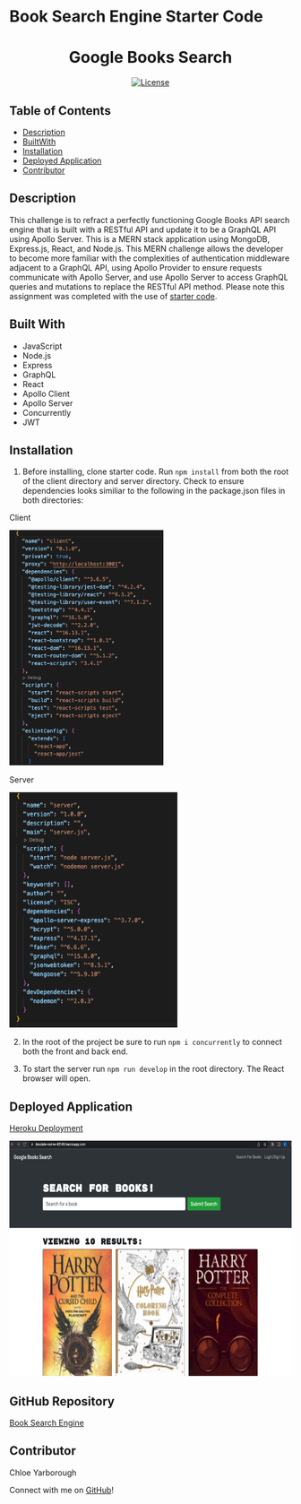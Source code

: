 # Book Search Engine Starter Code

<h1 align="center">Google Books Search</h1>

<div align="center">

<a href="https://opensource.org/licenses/MIT">![License](https://img.shields.io/badge/License-MIT-blue.svg)</a>

</div>

## Table of Contents

* [Description](#description)
* [BuiltWith](#built-with)
* [Installation](#installation) 
* [Deployed Application](#deployed-application)
* [Contributor](#contributor)

## Description

This challenge is to refract a perfectly functioning Google Books API search engine that is built with a RESTful API and update it to be a GraphQL API using Apollo Server. This is a MERN stack application using MongoDB, Express.js, React, and Node.js. This MERN challenge allows the developer to become more familiar with the complexities of authentication middleware adjacent to a GraphQL API, using Apollo Provider to ensure requests communicate with Apollo Server, and use Apollo Server to access GraphQL queries and mutations to replace the RESTful API method. Please note this assignment was completed with the use of [starter code](https://github.com/coding-boot-camp/solid-broccoli).  

## Built With

* JavaScript
* Node.js
* Express
* GraphQL
* React
* Apollo Client
* Apollo Server
* Concurrently
* JWT

## Installation

1. Before installing, clone starter code. Run `npm install` from both the root of the client directory and server directory. Check to ensure dependencies looks similiar to the following in the package.json files in both directories:

Client

<img width=275px height=420px src="./client/src/assets/client-json.png" alt="dependencies screenshot"></img>

Server

<img width=300px height=420px src="./client/src/assets/server-json.png" alt="dependencies screenshot"></img>

2. In the root of the project be sure to run `npm i concurrently` to connect both the front and back end.


3. To start the server run `npm run develop` in the root directory. The React browser will open.


## Deployed Application

[Heroku Deployment](https://desolate-ravine-45149.herokuapp.com/)

<img width=800px height=420px src="./client/src/assets/homepage.png" alt="homepage screenshot"></img>

## GitHub Repository

[Book Search Engine](https://github.com/chloeyarb/Book-Search-Engine/tree/develop)

## Contributor

Chloe Yarborough

Connect with me on [GitHub](https://github.com/chloeyarb)!
